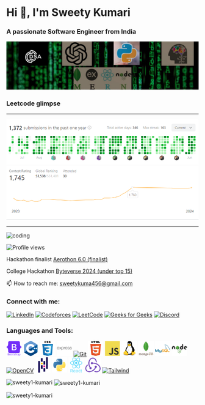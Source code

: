 <!DOCTYPE html>
<html lang="en">
<head>
    <meta charset="UTF-8">
    <meta name="viewport" content="width=device-width, initial-scale=1.0">
    
   
</head>
<body>

<h1>Hi 👋, I'm Sweety Kumari</h1>
<h3>A passionate Software Engineer from India</h3>

<img src="https://github.com/SWEETY1-KUMARI/SWEETY1-KUMARI/blob/main/uu1.jpeg" alt="profile image" class="profile-img">

<h3>Leetcode glimpse</h3>
<hr/>

<img src="https://github.com/SWEETY1-KUMARI/SWEETY1-KUMARI/blob/main/uu3.png" alt="Leetcode stats">
<img src="https://github.com/SWEETY1-KUMARI/SWEETY1-KUMARI/blob/main/uu2.png" alt="Leetcode stats">

<hr/>

<img src="https://i.pinimg.com/originals/e7/26/c7/e726c74ac081eed50feee1433d12c998.gif" alt="coding" class="right-img">

<p class="profile-views"><img src="https://komarev.com/ghpvc/?username=sweety1-kumari&label=Profile%20views&color=0e75b6&style=flat" alt="Profile views" /></p>

<div class="contact-info">
    <p>Hackathon finalist <a href="https://github.com/JatinSinghBisht01/Aerothon_6.0_CodeByte" target="_blank">Aerothon 6.0 (finalist)</a></p>
    <p>College Hackathon <a href="https://github.com/TRISHAHALDER/ByteVerse_Hackhive" target="_blank">Byteverse 2024 (under top 15)</a></p>
    <p>📫 How to reach me: <a href="mailto:sweetykuma456@gmail.com">sweetykuma456@gmail.com</a></p>
</div>

<h3>Connect with me:</h3>
<p class="social-icons">
    <a href="https://linkedin.com/in/sweety-kumari-492b14229" target="_blank"><img src="https://raw.githubusercontent.com/rahuldkjain/github-profile-readme-generator/master/src/images/icons/Social/linked-in-alt.svg" alt="LinkedIn" height="30" width="40" /></a>
    <a href="https://codeforces.com/profile/sweetyk.ug21.cs" target="_blank"><img src="https://raw.githubusercontent.com/rahuldkjain/github-profile-readme-generator/master/src/images/icons/Social/codeforces.svg" alt="Codeforces" height="30" width="40" /></a>
    <a href="https://www.leetcode.com/sweetykuma456" target="_blank"><img src="https://raw.githubusercontent.com/rahuldkjain/github-profile-readme-generator/master/src/images/icons/Social/leet-code.svg" alt="LeetCode" height="30" width="40" /></a>
    <a href="https://auth.geeksforgeeks.org/user/sweetykuma456" target="_blank"><img src="https://raw.githubusercontent.com/rahuldkjain/github-profile-readme-generator/master/src/images/icons/Social/geeks-for-geeks.svg" alt="Geeks for Geeks" height="30" width="40" /></a>
    <a href="https://discord.gg/sweetykumari4208" target="_blank"><img src="https://raw.githubusercontent.com/rahuldkjain/github-profile-readme-generator/master/src/images/icons/Social/discord.svg" alt="Discord" height="30" width="40" /></a>
</p>

<h3>Languages and Tools:</h3>
<p class="languages-tools">
    <a href="https://getbootstrap.com" target="_blank" rel="noreferrer"><img src="https://raw.githubusercontent.com/devicons/devicon/master/icons/bootstrap/bootstrap-plain-wordmark.svg" alt="Bootstrap" width="40" height="40"/></a>
    <a href="https://www.w3schools.com/cpp/" target="_blank" rel="noreferrer"><img src="https://raw.githubusercontent.com/devicons/devicon/master/icons/cplusplus/cplusplus-original.svg" alt="C++" width="40" height="40"/></a>
    <a href="https://www.w3schools.com/css/" target="_blank" rel="noreferrer"><img src="https://raw.githubusercontent.com/devicons/devicon/master/icons/css3/css3-original-wordmark.svg" alt="CSS3" width="40" height="40"/></a>
    <a href="https://expressjs.com" target="_blank" rel="noreferrer"><img src="https://raw.githubusercontent.com/devicons/devicon/master/icons/express/express-original-wordmark.svg" alt="Express" width="40" height="40"/></a>
    <a href="https://git-scm.com/" target="_blank" rel="noreferrer"><img src="https://www.vectorlogo.zone/logos/git-scm/git-scm-icon.svg" alt="Git" width="40" height="40"/></a>
    <a href="https://www.w3.org/html/" target="_blank" rel="noreferrer"><img src="https://raw.githubusercontent.com/devicons/devicon/master/icons/html5/html5-original-wordmark.svg" alt="HTML5" width="40" height="40"/></a>
    <a href="https://developer.mozilla.org/en-US/docs/Web/JavaScript" target="_blank" rel="noreferrer"><img src="https://raw.githubusercontent.com/devicons/devicon/master/icons/javascript/javascript-original.svg" alt="JavaScript" width="40" height="40"/></a>
    <a href="https://www.linux.org/" target="_blank" rel="noreferrer"><img src="https://raw.githubusercontent.com/devicons/devicon/master/icons/linux/linux-original.svg" alt="Linux" width="40" height="40"/></a>
    <a href="https://www.mongodb.com/" target="_blank" rel="noreferrer"><img src="https://raw.githubusercontent.com/devicons/devicon/master/icons/mongodb/mongodb-original-wordmark.svg" alt="MongoDB" width="40" height="40"/></a>
    <a href="https://www.mysql.com/" target="_blank" rel="noreferrer"><img src="https://raw.githubusercontent.com/devicons/devicon/master/icons/mysql/mysql-original-wordmark.svg" alt="MySQL" width="40" height="40"/></a>
    <a href="https://nodejs.org" target="_blank" rel="noreferrer"><img src="https://raw.githubusercontent.com/devicons/devicon/master/icons/nodejs/nodejs-original-wordmark.svg" alt="Node.js" width="40" height="40"/></a>
    <a href="https://opencv.org/" target="_blank" rel="noreferrer"><img src="https://www.vectorlogo.zone/logos/opencv/opencv-icon.svg" alt="OpenCV" width="40" height="40"/></a>
    <a href="https://pandas.pydata.org/" target="_blank" rel="noreferrer"><img src="https://raw.githubusercontent.com/devicons/devicon/2ae2a900d2f041da66e950e4d48052658d850630/icons/pandas/pandas-original.svg" alt="Pandas" width="40" height="40"/></a>
    <a href="https://www.python.org" target="_blank" rel="noreferrer"><img src="https://raw.githubusercontent.com/devicons/devicon/master/icons/python/python-original.svg" alt="Python" width="40" height="40"/></a>
    <a href="https://reactjs.org/" target="_blank" rel="noreferrer"><img src="https://raw.githubusercontent.com/devicons/devicon/master/icons/react/react-original-wordmark.svg" alt="React" width="40" height="40"/></a>
    <a href="https://redux.js.org" target="_blank" rel="noreferrer"><img src="https://raw.githubusercontent.com/devicons/devicon/master/icons/redux/redux-original.svg" alt="Redux" width="40" height="40"/></a>
    <a href="https://tailwindcss.com/" target="_blank" rel="noreferrer"><img src="https://www.vectorlogo.zone/logos/tailwindcss/tailwindcss-icon.svg" alt="Tailwind" width="40" height="40"/></a>
</p>

<div class="stats">
    <p><img align="left" src="https://github-readme-stats.vercel.app/api/top-langs?username=sweety1-kumari&show_icons=true&locale=en&layout=compact" alt="sweety1-kumari" /></p>
    <p>&nbsp;<img align="center" src="https://github-readme-stats.vercel.app/api?username=sweety1-kumari&show_icons=true&locale=en" alt="sweety1-kumari" /></p>
    <p><img align="center" src="https://github-readme-streak-stats.herokuapp.com/?user=sweety1-kumari&" alt="sweety1-kumari" /></p>
</div>

<div class="clearfix"></div>

</body>
</html>
